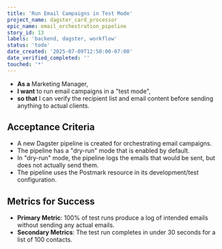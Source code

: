 ```yaml
---
title: 'Run Email Campaigns in Test Mode'
project_name: dagster_card_processor
epic_name: email_orchestration_pipeline
story_id: 13
labels: 'backend, dagster, workflow'
status: 'todo'
date_created: '2025-07-09T12:50:00-07:00'
date_verified_completed: ''
touched: '*'
---
```


- **As a** Marketing Manager,
- **I want** to run email campaigns in a "test mode",
- **so that** I can verify the recipient list and email content before sending anything to actual clients.

## Acceptance Criteria

- A new Dagster pipeline is created for orchestrating email campaigns.
- The pipeline has a "dry-run" mode that is enabled by default.
- In "dry-run" mode, the pipeline logs the emails that would be sent, but does not actually send them.
- The pipeline uses the Postmark resource in its development/test configuration.

## Metrics for Success

- **Primary Metric**: 100% of test runs produce a log of intended emails without sending any actual emails.
- **Secondary Metrics**: The test run completes in under 30 seconds for a list of 100 contacts.

